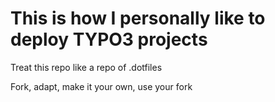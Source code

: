 # This is how I personally like to deploy TYPO3 projects

Treat this repo like a repo of .dotfiles 

Fork, adapt, make it your own, use your fork
